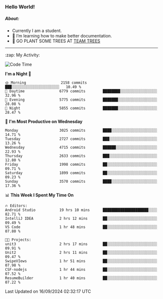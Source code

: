 ### Hello World!

##### About:
- Currently I am a student.
- 🌱 I’m learning how to make better documentation.
- 🌱 GO PLANT SOME TREES AT [TEAM TREES](https://teamtrees.org/)

---
  <summary>:zap: My Activity:</summary>
  
<!--START_SECTION:waka-->
![Code Time](http://img.shields.io/badge/Code%20Time-1%2C463%20hrs%2054%20mins-blue)

**I'm a Night 🦉** 

```text
🌞 Morning                2158 commits        ███░░░░░░░░░░░░░░░░░░░░░░   10.49 % 
🌆 Daytime                6779 commits        ████████░░░░░░░░░░░░░░░░░   32.96 % 
🌃 Evening                5775 commits        ███████░░░░░░░░░░░░░░░░░░   28.08 % 
🌙 Night                  5855 commits        ███████░░░░░░░░░░░░░░░░░░   28.47 % 
```
📅 **I'm Most Productive on Wednesday** 

```text
Monday                   3025 commits        ████░░░░░░░░░░░░░░░░░░░░░   14.71 % 
Tuesday                  2727 commits        ███░░░░░░░░░░░░░░░░░░░░░░   13.26 % 
Wednesday                4715 commits        ██████░░░░░░░░░░░░░░░░░░░   22.93 % 
Thursday                 2633 commits        ███░░░░░░░░░░░░░░░░░░░░░░   12.80 % 
Friday                   1998 commits        ██░░░░░░░░░░░░░░░░░░░░░░░   09.71 % 
Saturday                 1899 commits        ██░░░░░░░░░░░░░░░░░░░░░░░   09.23 % 
Sunday                   3570 commits        ████░░░░░░░░░░░░░░░░░░░░░   17.36 % 
```


📊 **This Week I Spent My Time On** 

```text
🔥 Editors: 
Android Studio           19 hrs 10 mins      █████████████████████░░░░   82.71 % 
IntelliJ IDEA            2 hrs 12 mins       ██░░░░░░░░░░░░░░░░░░░░░░░   09.49 % 
VS Code                  1 hr 48 mins        ██░░░░░░░░░░░░░░░░░░░░░░░   07.80 % 

🐱‍💻 Projects: 
unit3                    2 hrs 17 mins       ██░░░░░░░░░░░░░░░░░░░░░░░   09.91 % 
Unit2                    2 hrs 11 mins       ██░░░░░░░░░░░░░░░░░░░░░░░   09.47 % 
SwipeVIews               1 hr 51 mins        ██░░░░░░░░░░░░░░░░░░░░░░░   07.98 % 
CSF-nodejs               1 hr 44 mins        ██░░░░░░░░░░░░░░░░░░░░░░░   07.52 % 
ResumeBuilder            1 hr 40 mins        ██░░░░░░░░░░░░░░░░░░░░░░░   07.22 % 
```


 Last Updated on 16/09/2024 02:32:17 UTC
<!--END_SECTION:waka-->
